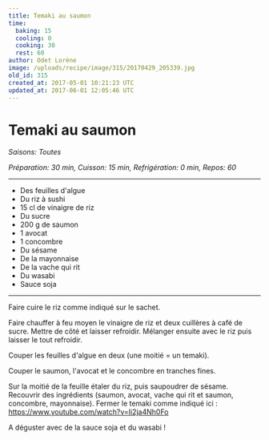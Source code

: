 ```yaml
---
title: Temaki au saumon
time:
  baking: 15
  cooling: 0
  cooking: 30
  rest: 60
author: Odet Lorène
image: /uploads/recipe/image/315/20170429_205339.jpg
old_id: 315
created_at: 2017-05-01 10:21:23 UTC
updated_at: 2017-06-01 12:05:46 UTC
---
```


# Temaki au saumon



*Saisons: Toutes*

*Préparation: 30 min, Cuisson: 15 min, Refrigération: 0 min, Repos: 60*

---

- Des feuilles d'algue
- Du riz à sushi
- 15 cl de vinaigre de riz
- Du sucre
- 200 g de saumon
- 1 avocat
- 1 concombre
- Du sésame
- De la mayonnaise
- De la vache qui rit
- Du wasabi
- Sauce soja

---

Faire cuire le riz comme indiqué sur le sachet.

Faire chauffer à feu moyen le vinaigre de riz et deux cuillères à café de sucre. Mettre de côté et laisser refroidir. Mélanger ensuite avec le riz puis laisser le tout refroidir.

Couper les feuilles d'algue en deux (une moitié = un temaki).

Couper le saumon, l'avocat et le concombre en tranches fines.

Sur la moitié de la feuille étaler du riz, puis saupoudrer de sésame. Recouvrir des ingrédients (saumon, avocat, vache qui rit et saumon, concombre, mayonnaise). Fermer le temaki comme indiqué ici : https://www.youtube.com/watch?v=Ii2ja4Nh0Fo

A déguster avec de la sauce soja et du wasabi ! 
